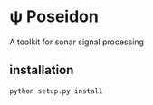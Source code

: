 # ψ Poseidon

A toolkit for sonar signal processing

## installation

``` python
python setup.py install
```
